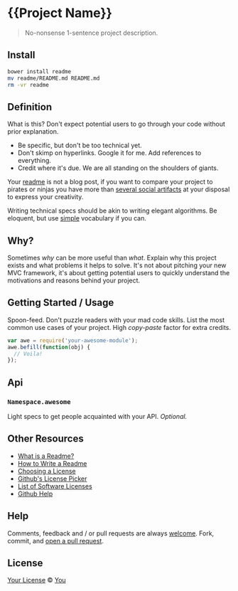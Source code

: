 # {{Project Name}}
> No-nonsense 1-sentence project description.

## Install
```sh
bower install readme
mv readme/README.md README.md
rm -vr readme
```
## Definition

What is this? Don't expect potential users to go through your code without prior explanation.

* Be specific, but don't be too technical yet.
* Don't skimp on hyperlinks. Google it for me. Add references to everything.
* Credit where it's due. We are all standing on the shoulders of giants.

Your [readme][WikiReadme] is not a blog post, if you want to compare your project to pirates or ninjas you have more than [several social artifacts](SocialMedia) at your disposal to express your creativity.

Writing technical specs should be akin to writing elegant algorithms. Be eloquent, but use [simple][SimpleWiki] vocabulary if you can.

## Why?

Sometimes _why_ can be more useful than _what_. Explain why this project exists and what problems it helps to solve. It's not about pitching your new MVC framework, it's about getting potential users to quickly understand the motivations and reasons behind your project.

## Getting Started / Usage

Spoon-feed. Don't puzzle readers with your mad code skills. List the most common use cases of your project. High _copy-paste_ factor for extra credits.

```js
var awe = require('your-awesome-module');
awe.befill(function(obj) {
  // Voila!
});
```

## Api
### `Namespace.awesome`

Light specs to get people acquainted with your API. _Optional._

## Other Resources

  * [What is a Readme?][WikiReadme]
  * [How to Write a Readme][SO_HowTo]
  * [Choosing a License][ChooseLicense]
  * [Github's License Picker][LicensePicker]
  * [List of Software Licenses][ListOfLicenses]
  * [Github Help][GithubHelp]

## Help

Comments, feedback and / or pull requests are always [welcome][Issues]. Fork, commit, and [open a pull request][PR].

## License

[Your License][ChooseLicense] © [You][Author]

<!-- Links -->
[SocialMedia]: http://en.wikipedia.org/wiki/List_of_social_networking_websites
[SimpleWiki]: http://simple.wikipedia.org/wiki/Wikipedia:How_to_write_Simple_English_pages
[Issues]: http://github.com/{{AUTHOR}}/{{PROJECT}}/issues
[PR]: https://github.com/{{AUTHOR}}/{{PROJECT}}/compare/
[ChooseLicense]: http://choosealicense.com/
[Author]: http://

[WikiReadme]: http://en.wikipedia.org/wiki/README
[SO_HowTo]: http://stackoverflow.com/questions/2304863/how-to-write-a-good-readme
[LicensePicker]: https://help.github.com/articles/open-source-licensing/#how-can-i-go-back-through-my-public-repositories-and-give-them-licenses
[ListOfLicenses]: http://en.wikipedia.org/wiki/List_of_software_licenses
[GithubHelp]: https://help.github.com/
